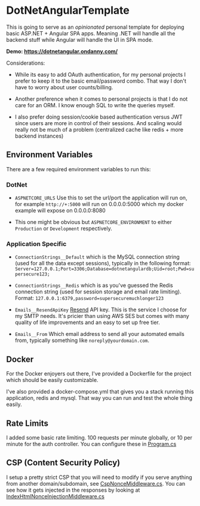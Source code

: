 # DotNetAngularTemplate

This is going to serve as an *opinionated* personal template for deploying basic ASP.NET + Angular SPA apps. Meaning .NET will handle all the backend stuff while Angular will handle the UI in SPA mode.

**Demo: https://dotnetangular.ondanny.com/**

Considerations:
* While its easy to add OAuth authentication, for my personal projects I prefer to keep it to the basic email/password combo. That way I don't have to worry about user counts/billing.

* Another preference when it comes to personal projects is that I do not care for an ORM. I know enough SQL to write the queries myself.

* I also prefer doing session/cookie based authentication versus JWT since users are more in control of their sessions. And scaling would really not be much of a problem (centralized cache like redis + more backend instances)

## Environment Variables

There are a few required environment variables to run this:
### DotNet
* `ASPNETCORE_URLS` Use this to set the url/port the application will run on, for example `http://+:5000` will run on 0.0.0.0:5000 which my docker example will expose on 0.0.0.0:8080

* This one might be obvious but `ASPNETCORE_ENVIRONMENT` to either `Production` or `Development` respectively.

### Application Specific
* `ConnectionStrings__Default` which is the MySQL connection string (used for all the data except sessions), typically in the following format: `Server=127.0.0.1;Port=3306;Database=dotnetangulardb;Uid=root;Pwd=supersecure123;`

* `ConnectionStrings__Redis` which is as you've guessed the Redis connection string (used for session storage and email rate limiting). Format: `127.0.0.1:6379,password=supersecuremuchlonger123`

* `Emails__ResendApiKey` [Resend](https://resend.com/) API key. This is the service I choose for my SMTP needs. It's pricier than using AWS SES but comes with many quality of life improvements and an easy to set up free tier.

* `Emails__From` Which email address to send all your automated emails from, typically something like `noreply@yourdomain.com`.

## Docker

For the Docker enjoyers out there, I've provided a Dockerfile for the project which should be easily customizable. 

I've also provided a docker-compose.yml that gives you a stack running this application, redis and mysql. That way you can run and test the whole thing easily.

## Rate Limits

I added some basic rate limiting. 100 requests per minute globally, or 10 per minute for the auth controller. You can configure these in [Program.cs](/API/Program.cs)

## CSP (Content Security Policy)
I setup a pretty strict CSP that you will need to modify if you serve anything from another domain/subdomain, see [CspNonceMiddleware.cs](API/Middleware/CspNonceMiddleware.cs). You can see how it gets injected in the responses by looking at [IndexHtmlNonceInjectionMiddleware.cs](API/Middleware/IndexHtmlNonceInjectionMiddleware.cs)
